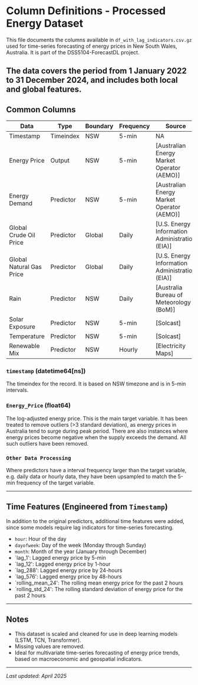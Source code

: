 # Column Definitions - Processed Energy Dataset

This file documents the columns available in `df_with_lag_indicators.csv.gz` used for time-series forecasting of energy prices in New South Wales, Australia. It is part of the DSS5104-ForecastDL project.

The data covers the period from 1 January 2022 to 31 December 2024, and includes both local and global features.
---

## Common Columns

| **Data**                     | **Type**    | **Boundary** | **Frequency** | **Source** |
|-----------------------------|-------------|--------------|----------------|------------|
| Timestamp                   | Timeindex   | NSW          | 5-min          | NA
| Energy Price                | Output      | NSW          | 5-min          | [Australian Energy Market Operator (AEMO)] |
| Energy Demand               | Predictor   | NSW          | 5-min          | [Australian Energy Market Operator (AEMO)]|
| Global Crude Oil Price      | Predictor   | Global       | Daily          | [U.S. Energy Information Administration (EIA)] |
| Global Natural Gas Price    | Predictor   | Global       | Daily          | [U.S. Energy Information Administration (EIA)] |
| Rain                        | Predictor   | NSW          | Daily          | [Australia Bureau of Meteorology (BoM)] |
| Solar Exposure              | Predictor   | NSW          | 5-min          | [Solcast]|
| Temperature                 | Predictor   | NSW          | 5-min          | [Solcast]|
| Renewable Mix               | Predictor   | NSW          | Hourly         | [Electricity Maps]|


### `timestamp` (datetime64[ns])
The timeindex for the record. It is based on NSW timezone and is in 5-min intervals.

### `Energy_Price` (float64)
The log-adjusted energy price. This is the main target variable. It has been treated to remove outliers (>3 standard deviation), as energy prices in Australia tend to surge during peak period. There are also instances where energy prices become negative when the supply exceeds the demand. All such outliers have been removed.

### `Other Data Processing`
Where predictors have a interval frequency larger than the target variable, e.g. daily data or hourly data, they have been upsampled to match the 5-min frequency of the target variable.

---

## Time Features (Engineered from `Timestamp`)
In addition to the original predictors, additional time features were added, since some models require lag indicators for time-series forecasting.

- `hour`: Hour of the day
- `dayofweek`: Day of the week (Monday through Sunday)
- `month`: Month of the year (January through December)
- `lag_1': Lagged energy price by 5-min
- `lag_12': Lagged energy price by 1-hour
- `lag_288': Lagged energy price by 24-hours
- `lag_576': Lagged energy price by 48-hours 
- `rolling_mean_24': The rolling mean energy price for the past 2 hours
- `rolling_std_24': The rolling standard deviation of energy price for the past 2 hours

---

## Notes

- This dataset is scaled and cleaned for use in deep learning models (LSTM, TCN, Transformer).
- Missing values are removed.
- Ideal for multivariate time-series forecasting of energy price trends, based on macroeconomic and geospatial indicators.

---

_Last updated: April 2025_
